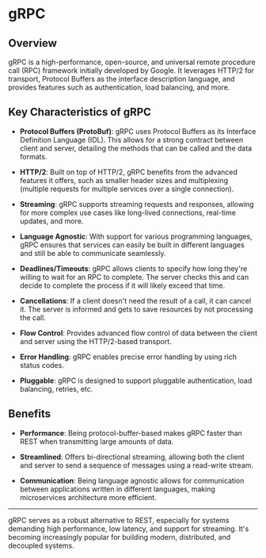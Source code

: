 # gRPC

## Overview

gRPC is a high-performance, open-source, and universal remote procedure call (RPC) framework initially developed by Google. It leverages HTTP/2 for transport, Protocol Buffers as the interface description language, and provides features such as authentication, load balancing, and more.

## Key Characteristics of gRPC

- **Protocol Buffers (ProtoBuf)**: gRPC uses Protocol Buffers as its Interface Definition Language (IDL). This allows for a strong contract between client and server, detailing the methods that can be called and the data formats.

- **HTTP/2**: Built on top of HTTP/2, gRPC benefits from the advanced features it offers, such as smaller header sizes and multiplexing (multiple requests for multiple services over a single connection).

- **Streaming**: gRPC supports streaming requests and responses, allowing for more complex use cases like long-lived connections, real-time updates, and more.

- **Language Agnostic**: With support for various programming languages, gRPC ensures that services can easily be built in different languages and still be able to communicate seamlessly.

- **Deadlines/Timeouts**: gRPC allows clients to specify how long they're willing to wait for an RPC to complete. The server checks this and can decide to complete the process if it will likely exceed that time.

- **Cancellations**: If a client doesn't need the result of a call, it can cancel it. The server is informed and gets to save resources by not processing the call.

- **Flow Control**: Provides advanced flow control of data between the client and server using the HTTP/2-based transport.

- **Error Handling**: gRPC enables precise error handling by using rich status codes.

- **Pluggable**: gRPC is designed to support pluggable authentication, load balancing, retries, etc.

## Benefits

- **Performance**: Being protocol-buffer-based makes gRPC faster than REST when transmitting large amounts of data.
  
- **Streamlined**: Offers bi-directional streaming, allowing both the client and server to send a sequence of messages using a read-write stream.

- **Communication**: Being language agnostic allows for communication between applications written in different languages, making microservices architecture more efficient.

---

gRPC serves as a robust alternative to REST, especially for systems demanding high performance, low latency, and support for streaming. It's becoming increasingly popular for building modern, distributed, and decoupled systems.